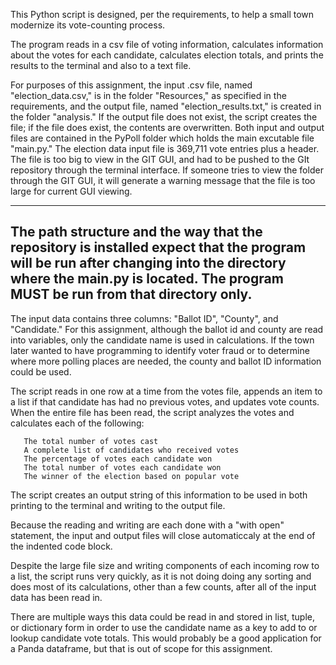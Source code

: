 This Python script is designed, per the requirements, to help a small town modernize its vote-counting process.

The program reads in a csv file of voting information, calculates information about the votes for each candidate, 
calculates election totals, and prints the results to the terminal and also to a text file.

For purposes of this assignment, the input .csv file, named "election_data.csv," is in the folder "Resources," as specified in the requirements, 
and the output file, named "election_results.txt," is created in the folder "analysis."  If the output file does not exist, the script creates the file; 
if the file does exist, the contents are overwritten.   Both input and output files are contained in the PyPoll folder which holds the main
excutable file "main.py."  The election data input file is 369,711 vote entries plus a header.  The file is too big to view in the GIT GUI, and had to be
pushed to the GIt repository through the terminal interface.  If someone tries to view the folder through the GIT GUI, it will generate
a warning message that the file is too large for current GUI viewing.

---------------------------------------------------------------------------------------------------------------
The path structure and the way that the repository is installed expect that the program will be run after changing
into the directory where the main.py is located.   The program MUST be run from that directory only.
----------------------------------------------------------------------------------------------------------------

The input data contains three columns: "Ballot ID", "County", and "Candidate."   For this assignment, although the ballot id and county
are read into variables, only the candidate name is used in calculations.  If the town later wanted to have programming to
identify voter fraud or to determine where more polling places are needed, the county and ballot ID information could be used.

The script reads in one row at a time from the votes file, appends an item to a list if that candidate has had no previous votes, and updates vote counts.
When the entire file has been read, the script analyzes the votes and calculates each of the following:

       The total number of votes cast
       A complete list of candidates who received votes
       The percentage of votes each candidate won
       The total number of votes each candidate won
       The winner of the election based on popular vote

The script creates an output string of this information to be used in both printing to the terminal and writing to the
output file. 

Because the reading and writing are each done with a "with open" statement, the input and output files will close automaticcaly
at the end of the indented code block.

Despite the large file size and writing components of each incoming row to a list, the script runs very quickly, as it is not doing
doing any sorting and does most of its calculations, other than a few counts, after all of the input data has been read in.

There are multiple ways this data could be read in and stored in list, tuple, or dictionary form in order to use the candidate name as a key to add to or
lookup candidate vote totals.  This would probably be a good application for a Panda dataframe, but that is out of scope
for this assignment.


